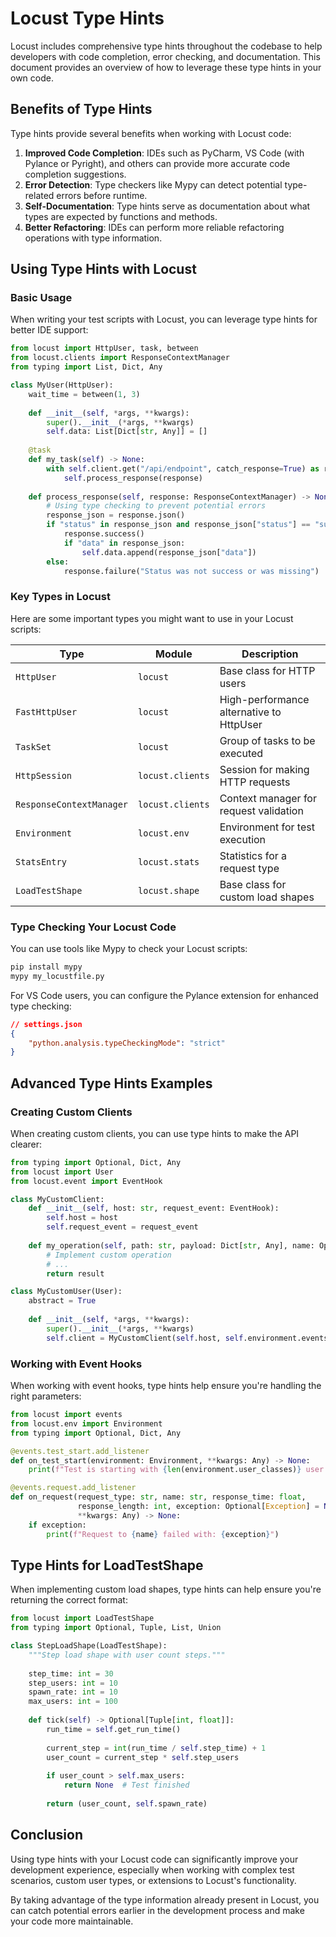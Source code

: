 # Locust Type Hints

Locust includes comprehensive type hints throughout the codebase to help developers with code completion, error checking, and documentation. This document provides an overview of how to leverage these type hints in your own code.

## Benefits of Type Hints

Type hints provide several benefits when working with Locust code:

1. **Improved Code Completion**: IDEs such as PyCharm, VS Code (with Pylance or Pyright), and others can provide more accurate code completion suggestions.
2. **Error Detection**: Type checkers like Mypy can detect potential type-related errors before runtime.
3. **Self-Documentation**: Type hints serve as documentation about what types are expected by functions and methods.
4. **Better Refactoring**: IDEs can perform more reliable refactoring operations with type information.

## Using Type Hints with Locust

### Basic Usage

When writing your test scripts with Locust, you can leverage type hints for better IDE support:

```python
from locust import HttpUser, task, between
from locust.clients import ResponseContextManager
from typing import List, Dict, Any

class MyUser(HttpUser):
    wait_time = between(1, 3)
    
    def __init__(self, *args, **kwargs):
        super().__init__(*args, **kwargs)
        self.data: List[Dict[str, Any]] = []
    
    @task
    def my_task(self) -> None:
        with self.client.get("/api/endpoint", catch_response=True) as response:
            self.process_response(response)
    
    def process_response(self, response: ResponseContextManager) -> None:
        # Using type checking to prevent potential errors
        response_json = response.json()
        if "status" in response_json and response_json["status"] == "success":
            response.success()
            if "data" in response_json:
                self.data.append(response_json["data"])
        else:
            response.failure("Status was not success or was missing")
```

### Key Types in Locust

Here are some important types you might want to use in your Locust scripts:

| Type | Module | Description |
|------|--------|-------------|
| `HttpUser` | `locust` | Base class for HTTP users |
| `FastHttpUser` | `locust` | High-performance alternative to HttpUser |
| `TaskSet` | `locust` | Group of tasks to be executed |
| `HttpSession` | `locust.clients` | Session for making HTTP requests |
| `ResponseContextManager` | `locust.clients` | Context manager for request validation |
| `Environment` | `locust.env` | Environment for test execution |
| `StatsEntry` | `locust.stats` | Statistics for a request type |
| `LoadTestShape` | `locust.shape` | Base class for custom load shapes |

### Type Checking Your Locust Code

You can use tools like Mypy to check your Locust scripts:

```bash
pip install mypy
mypy my_locustfile.py
```

For VS Code users, you can configure the Pylance extension for enhanced type checking:

```json
// settings.json
{
    "python.analysis.typeCheckingMode": "strict"
}
```

## Advanced Type Hints Examples

### Creating Custom Clients

When creating custom clients, you can use type hints to make the API clearer:

```python
from typing import Optional, Dict, Any
from locust import User
from locust.event import EventHook

class MyCustomClient:
    def __init__(self, host: str, request_event: EventHook):
        self.host = host
        self.request_event = request_event
    
    def my_operation(self, path: str, payload: Dict[str, Any], name: Optional[str] = None) -> Any:
        # Implement custom operation
        # ...
        return result

class MyCustomUser(User):
    abstract = True
    
    def __init__(self, *args, **kwargs):
        super().__init__(*args, **kwargs)
        self.client = MyCustomClient(self.host, self.environment.events.request)
```

### Working with Event Hooks

When working with event hooks, type hints help ensure you're handling the right parameters:

```python
from locust import events
from locust.env import Environment
from typing import Optional, Dict, Any

@events.test_start.add_listener
def on_test_start(environment: Environment, **kwargs: Any) -> None:
    print(f"Test is starting with {len(environment.user_classes)} user classes")

@events.request.add_listener
def on_request(request_type: str, name: str, response_time: float, 
               response_length: int, exception: Optional[Exception] = None, 
               **kwargs: Any) -> None:
    if exception:
        print(f"Request to {name} failed with: {exception}")
```

## Type Hints for LoadTestShape

When implementing custom load shapes, type hints can help ensure you're returning the correct format:

```python
from locust import LoadTestShape
from typing import Optional, Tuple, List, Union

class StepLoadShape(LoadTestShape):
    """Step load shape with user count steps."""
    
    step_time: int = 30
    step_users: int = 10
    spawn_rate: int = 10
    max_users: int = 100
    
    def tick(self) -> Optional[Tuple[int, float]]:
        run_time = self.get_run_time()
        
        current_step = int(run_time / self.step_time) + 1
        user_count = current_step * self.step_users
        
        if user_count > self.max_users:
            return None  # Test finished
            
        return (user_count, self.spawn_rate)
```

## Conclusion

Using type hints with your Locust code can significantly improve your development experience, especially when working with complex test scenarios, custom user types, or extensions to Locust's functionality.

By taking advantage of the type information already present in Locust, you can catch potential errors earlier in the development process and make your code more maintainable.
